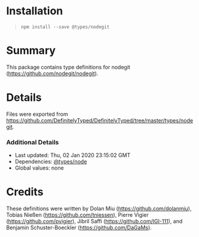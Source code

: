 # Installation
> `npm install --save @types/nodegit`

# Summary
This package contains type definitions for nodegit (https://github.com/nodegit/nodegit).

# Details
Files were exported from https://github.com/DefinitelyTyped/DefinitelyTyped/tree/master/types/nodegit.

### Additional Details
 * Last updated: Thu, 02 Jan 2020 23:15:02 GMT
 * Dependencies: [@types/node](https://npmjs.com/package/@types/node)
 * Global values: none

# Credits
These definitions were written by Dolan Miu (https://github.com/dolanmiu), Tobias Nießen (https://github.com/tniessen), Pierre Vigier (https://github.com/pvigier), Jibril Saffi (https://github.com/IGI-111), and Benjamin Schuster-Boeckler (https://github.com/DaGaMs).
